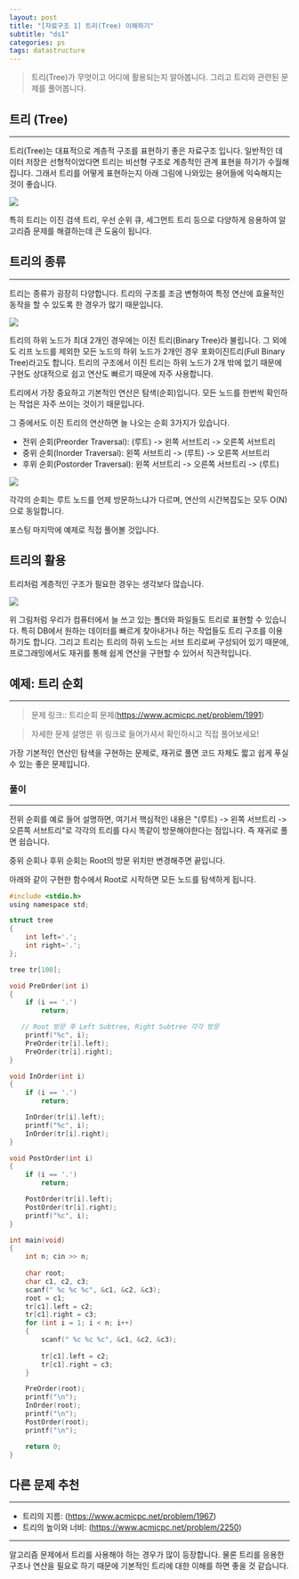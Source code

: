 ```yaml
---
layout: post
title: "[자료구조 1] 트리(Tree) 이해하기"
subtitle: "ds1"
categories: ps
tags: datastructure
---
```


> 트리(Tree)가 무엇이고 어디에 활용되는지 알아봅니다. 그리고 트리와 관련된 문제를 풀어봅니다.

## 트리 (Tree)
---

트리(Tree)는 대표적으로 계층적 구조를 표현하기 좋은 자료구조 입니다. 일반적인 데이터 저장은 선형적이었다면 트리는 비선형 구조로 계층적인 관계 표현을 하기가 수월해집니다. 그래서 트리를 어떻게 표현하는지 아래 그림에 나와있는 용어들에 익숙해지는 것이 좋습니다.

![](https://laboputer.github.io/assets/img/algorithm/ds/05_tree1.PNG)

특히 트리는 이진 검색 트리, 우선 순위 큐, 세그먼트 트리 등으로 다양하게 응용하여 알고리즘 문제를 해결하는데 큰 도움이 됩니다.

## 트리의 종류
---

트리는 종류가 굉장히 다양합니다. 트리의 구조를 조금 변형하여 특정 연산에 효율적인 동작을 할 수 있도록 한 경우가 많기 때문입니다.

![](https://laboputer.github.io/assets/img/algorithm/ds/05_tree2.PNG)

트리의 하위 노드가 최대 2개인 경우에는 이진 트리(Binary Tree)라 불립니다. 그 외에도 리프 노드를 제외한 모든 노드의 하위 노드가 2개인 경우 포화이진트리(Full Binary Tree)라고도 합니다. 트리의 구조에서 이진 트리는 하위 노드가 2개 밖에 없기 때문에 구현도 상대적으로 쉽고 연산도 빠르기 때문에 자주 사용합니다.

트리에서 가장 중요하고 기본적인 연산은 탐색(순회)입니다. 모든 노드를 한번씩 확인하는 작업은 자주 쓰이는 것이기 때문입니다.

그 중에서도 이진 트리의 연산하면 늘 나오는 순회 3가지가 있습니다.

- 전위 순회(Preorder Traversal): (루트) -> 왼쪽 서브트리 -> 오른쪽 서브트리
- 중위 순회(Inorder Traversal): 왼쪽 서브트리 -> (루트) -> 오른쪽 서브트리
- 후위 순회(Postorder Traversal): 왼쪽 서브트리 -> 오른쪽 서브트리 -> (루트)

![](https://laboputer.github.io/assets/img/algorithm/ds/05_tree3.PNG)

각각의 순회는 루트 노드를 언제 방문하느냐가 다르며, 연산의 시간복잡도는 모두 O(N)으로 동일합니다.

포스팅 마지막에 예제로 직접 풀어볼 것입니다.

## 트리의 활용

트리처럼 계층적인 구조가 필요한 경우는 생각보다 많습니다.

![](https://laboputer.github.io/assets/img/algorithm/ds/05_tree4.PNG)

위 그림처럼 우리가 컴퓨터에서 늘 쓰고 있는 폴더와 파일들도 트리로 표현할 수 있습니다. 특히 DB에서 원하는 데이터를 빠르게 찾아내거나 하는 작업들도 트리 구조를 이용하기도 합니다. 그리고 트리는 트리의 하위 노드는 서브 트리로써 구성되어 있기 때문에, 프로그래밍에서도 재귀를 통해 쉽게 연산을 구현할 수 있어서 직관적입니다. 


## 예제: 트리 순회
---

> 문제 링크:: 트리순회 문제(https://www.acmicpc.net/problem/1991)

> 자세한 문제 설명은 위 링크로 들어가셔서 확인하시고 직접 풀어보세요!

가장 기본적인 연산인 탐색을 구현하는 문제로, 재귀로 풀면 코드 자체도 짧고 쉽게 푸실 수 있는 좋은 문제입니다.

### 풀이
---

전위 순회를 예로 들어 설명하면, 여기서 핵심적인 내용은 "(루트) -> 왼쪽 서브트리 -> 오른쪽 서브트리"로 각각의 트리를 다시 똑같이 방문해야한다는 점입니다. 즉 재귀로 풀면 쉽습니다.

중위 순회나 후위 순회는 Root의 방문 위치만 변경해주면 끝입니다.

아래와 같이 구현한 함수에서 Root로 시작하면 모든 노드를 탐색하게 됩니다.

```C
#include <stdio.h>
using namespace std;

struct tree
{
	int left='.';
	int right='.';
};

tree tr[100];

void PreOrder(int i)
{
	if (i == '.')
		return;

   // Root 방문 후 Left Subtree, Right Subtree 각각 방문
	printf("%c", i);
	PreOrder(tr[i].left);
	PreOrder(tr[i].right);
}

void InOrder(int i)
{
	if (i == '.')
		return;

	InOrder(tr[i].left);
	printf("%c", i);
	InOrder(tr[i].right);
}

void PostOrder(int i)
{
	if (i == '.')
		return;

	PostOrder(tr[i].left);
	PostOrder(tr[i].right);
	printf("%c", i);
}

int main(void)
{
	int n; cin >> n;
	
	char root;
	char c1, c2, c3;
	scanf(" %c %c %c", &c1, &c2, &c3);
	root = c1;
	tr[c1].left = c2;
	tr[c1].right = c3;
	for (int i = 1; i < n; i++)
	{
		scanf(" %c %c %c", &c1, &c2, &c3);
		
		tr[c1].left = c2;
		tr[c1].right = c3;
	}

	PreOrder(root);
	printf("\n");
	InOrder(root);
	printf("\n");
	PostOrder(root);
	printf("\n");

	return 0;
}
```

## 다른 문제 추천
---

- 트리의 지름: (https://www.acmicpc.net/problem/1967)
- 트리의 높이와 너비: (https://www.acmicpc.net/problem/2250)

---

알고리즘 문제에서 트리를 사용해야 하는 경우가 많이 등장합니다. 물론 트리를 응용한 구조나 연산을 필요로 하기 때문에 기본적인 트리에 대한 이해를 하면 좋을 것 같습니다.